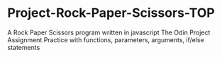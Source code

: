 # Project-Rock-Paper-Scissors-TOP
A Rock Paper Scissors program written in javascript
The Odin Project Assignment
Practice with functions, parameters, arguments, if/else statements